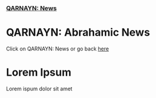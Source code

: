 <link rel="icon" href="https://demerci.github.io/qarnayn/favicon.ico">

### [QARNAYN: News](https://dhulqarnayn.github.io/qarnayn/news.html)

# QARNAYN: Abrahamic News
Click on QARNAYN: News or go back [here](https://dhulqarnayn.github.io/qarnayn/news.html)  

# Lorem Ipsum
Lorem ispum dolor sit amet